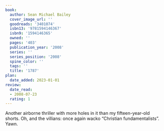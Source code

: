 ```yaml
---
book:
  author: Sean Michael Bailey
  cover_image_url: ''
  goodreads: '3401074'
  isbn13: '9781594146367'
  isbn9: '1594146365'
  owned: ''
  pages: '403'
  publication_year: '2008'
  series: ''
  series_position: '2008'
  spine_color: ''
  tags: ''
  title: '1787'
plan:
  date_added: 2023-01-01
review:
  date_read:
  - 2008-07-23
  rating: 1
---
```


Another airborne thriller with more holes in it than my fifteen-year-old shorts. Oh, and the villians: once again wacko “Christian fundamentalists”. Yawn.
